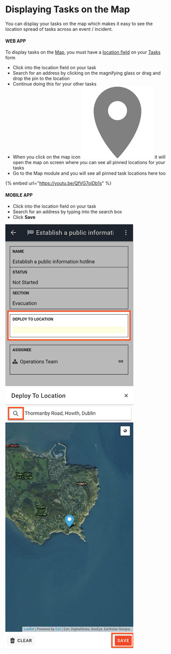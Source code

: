 # Displaying Tasks on the Map

You can display your tasks on the map which makes it easy to see the location spread of tasks across an event / incident.

#### WEB APP

To display tasks on the [Map](./), you must have a [location field](../admin-area/templates/form-builder-and-field-types/) on your [Tasks](../task-boards/) form 

* Click into the location field on your task
* Search for an address by clicking on the magnifying glass or drag and drop the pin to the location
* Continue doing this for your other tasks
* When you click on the map icon ![Image Placeholder](../../.gitbook/assets/map-icon.png) it will open the map on screen where you can see all pinned locations for your tasks
* Go to the Map module and you will see all pinned task locations here too

{% embed url="https://youtu.be/QfVG7ojDb1s" %}

#### MOBILE APP

* Click into the location field on your task
* Search for an address by typing into the search box
* Click **Save** 

  
![Image Placeholder](../../.gitbook/assets/displaying-tasks-on-the-map-1.png)![Image Placeholder](../../.gitbook/assets/displaying-tasks-on-the-map-2.png)  





